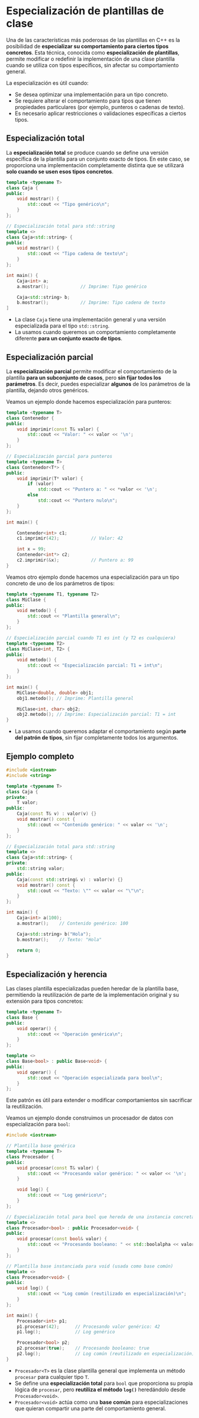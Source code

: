 # Especialización de plantillas de clase

Una de las características más poderosas de las plantillas en C++ es la posibilidad de **especializar su comportamiento para ciertos tipos concretos**. Esta técnica, conocida como **especialización de plantillas**, permite modificar o redefinir la implementación de una clase plantilla cuando se utiliza con tipos específicos, sin afectar su comportamiento general.

La especialización es útil cuando:

* Se desea optimizar una implementación para un tipo concreto.
* Se requiere alterar el comportamiento para tipos que tienen propiedades particulares (por ejemplo, punteros o cadenas de texto).
* Es necesario aplicar restricciones o validaciones específicas a ciertos tipos.

## Especialización total

La **especialización total** se produce cuando se define una versión específica de la plantilla para un conjunto exacto de tipos. En este caso, se proporciona una implementación completamente distinta que se utilizará **solo cuando se usen esos tipos concretos**.

```cpp
template <typename T>
class Caja {
public:
    void mostrar() {
        std::cout << "Tipo genérico\n";
    }
};

// Especialización total para std::string
template <>
class Caja<std::string> {
public:
    void mostrar() {
        std::cout << "Tipo cadena de texto\n";
    }
};

int main() {
    Caja<int> a;
    a.mostrar();            // Imprime: Tipo genérico

    Caja<std::string> b;
    b.mostrar();            // Imprime: Tipo cadena de texto
]
```

* La clase `Caja` tiene una implementación general y una versión especializada para el tipo `std::string`.
* La usamos cuando queremos un comportamiento completamente diferente **para un conjunto exacto de tipos**.

## Especialización parcial

La **especialización parcial** permite modificar el comportamiento de la plantilla **para un subconjunto de casos**, pero **sin fijar todos los parámetros**. Es decir, puedes especializar **algunos** de los parámetros de la plantilla, dejando otros genéricos.

Veamos un ejemplo donde hacemos especialización para punteros:

```cpp
template <typename T>
class Contenedor {
public:
    void imprimir(const T& valor) {
        std::cout << "Valor: " << valor << '\n';
    }
};

// Especialización parcial para punteros
template <typename T>
class Contenedor<T*> {
public:
    void imprimir(T* valor) {
        if (valor)
            std::cout << "Puntero a: " << *valor << '\n';
        else
            std::cout << "Puntero nulo\n";
    }
};

int main() {

    Contenedor<int> c1;
    c1.imprimir(42);            // Valor: 42

    int x = 99;
    Contenedor<int*> c2;
    c2.imprimir(&x);            // Puntero a: 99
}
```

Veamos otro ejemplo donde hacemos una especialización para un tipo concreto de uno de los parámetros de tipos:

```cpp
template <typename T1, typename T2>
class MiClase {
public:
    void metodo() {
        std::cout << "Plantilla general\n";
    }
};

// Especialización parcial cuando T1 es int (y T2 es cualquiera)
template <typename T2>
class MiClase<int, T2> {
public:
    void metodo() {
        std::cout << "Especialización parcial: T1 = int\n";
    }
};

int main() {
    MiClase<double, double> obj1;
    obj1.metodo(); // Imprime: Plantilla general

    MiClase<int, char> obj2;
    obj2.metodo(); // Imprime: Especialización parcial: T1 = int
}
```

* La usamos cuando queremos adaptar el comportamiento según **parte del patrón de tipos**, sin fijar completamente todos los argumentos.

## Ejemplo completo

```cpp
#include <iostream>
#include <string>

template <typename T>
class Caja {
private:
    T valor;
public:
    Caja(const T& v) : valor(v) {}
    void mostrar() const {
        std::cout << "Contenido genérico: " << valor << '\n';
    }
};

// Especialización total para std::string
template <>
class Caja<std::string> {
private:
    std::string valor;
public:
    Caja(const std::string& v) : valor(v) {}
    void mostrar() const {
        std::cout << "Texto: \"" << valor << "\"\n";
    }
};

int main() {
    Caja<int> a(100);
    a.mostrar();    // Contenido genérico: 100

    Caja<std::string> b("Hola");
    b.mostrar();    // Texto: "Hola"

    return 0;
}
```


## Especialización y herencia

Las clases plantilla especializadas pueden heredar de la plantilla base, permitiendo la reutilización de parte de la implementación original y su extensión para tipos concretos:

```cpp
template <typename T>
class Base {
public:
    void operar() {
        std::cout << "Operación genérica\n";
    }
};

template <>
class Base<bool> : public Base<void> {
public:
    void operar() {
        std::cout << "Operación especializada para bool\n";
    }
};
```

Este patrón es útil para extender o modificar comportamientos sin sacrificar la reutilización.

Veamos un ejemplo donde construimos un procesador de datos con especialización para `bool`:

```cpp
#include <iostream>

// Plantilla base genérica
template <typename T>
class Procesador {
public:
    void procesar(const T& valor) {
        std::cout << "Procesando valor genérico: " << valor << '\n';
    }

    void log() {
        std::cout << "Log genérico\n";
    }
};

// Especialización total para bool que hereda de una instancia concreta
template <>
class Procesador<bool> : public Procesador<void> {
public:
    void procesar(const bool& valor) {
        std::cout << "Procesando booleano: " << std::boolalpha << valor << '\n';
    }
};

// Plantilla base instanciada para void (usada como base común)
template <>
class Procesador<void> {
public:
    void log() {
        std::cout << "Log común (reutilizado en especialización)\n";
    }
};

int main() {
    Procesador<int> p1;
    p1.procesar(42);      // Procesando valor genérico: 42
    p1.log();             // Log genérico

    Procesador<bool> p2;
    p2.procesar(true);    // Procesando booleano: true
    p2.log();             // Log común (reutilizado en especialización)
}
```

* `Procesador<T>` es la clase plantilla general que implementa un método `procesar` para cualquier tipo `T`.
* Se define una **especialización total** para `bool` que proporciona su propia lógica de `procesar`, pero **reutiliza el método `log()`** heredándolo desde `Procesador<void>`.
* `Procesador<void>` actúa como una **base común** para especializaciones que quieran compartir una parte del comportamiento general.

